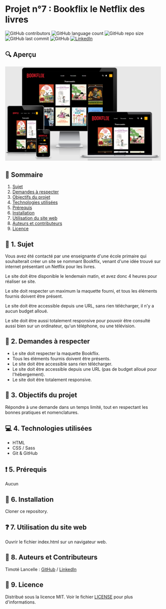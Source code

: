 # Projet n°7 : Bookflix le Netflix des livres

![GitHub contributors](https://img.shields.io/github/contributors/LancelleTimote/Projet-n-7-Bookflix-le-Netflix-des-livres?color=green&style=for-the-badge)
![GitHub language count](https://img.shields.io/github/languages/count/LancelleTimote/Projet-n-7-Bookflix-le-Netflix-des-livres?style=for-the-badge)
![GitHub repo size](https://img.shields.io/github/repo-size/LancelleTimote/Projet-n-7-Bookflix-le-Netflix-des-livres?style=for-the-badge)
![GitHub last commit](https://img.shields.io/github/last-commit/LancelleTimote/Projet-n-7-Bookflix-le-Netflix-des-livres?style=for-the-badge)
![GitHub](https://img.shields.io/github/license/LancelleTimote/Projet-n-7-Bookflix-le-Netflix-des-livres?style=for-the-badge)
[![LinkedIn](https://img.shields.io/badge/LinkedIn-0077B5?style=for-the-badge&logo=linkedin&logoColor=white)](https://www.linkedin.com/in/timote-lancelle-devweb/)

## :mag: Aperçu

![Aperçu du site web](visuel_projet/visuel_projet.png)

## :bookmark_tabs: Sommaire
<ol>
    <li><a href="#sujet">Sujet</a></li>
    <li><a href="#demandes_respecter">Demandes à respecter</a></li>
    <li><a href="#objectifs_projet">Objectifs du projet</a></li>
    <li><a href="#technologies_utilisees">Technologies utilisées</a></li>
    <li><a href="#prerequis">Prérequis</a></li>
    <li><a href="#installation">Installation</a></li>
    <li><a href="#utilisation_siteweb">Utilisation du site web</a></li>
    <li><a href="#auteurs_contributeurs">Auteurs et contributeurs</a></li>
    <li><a href="#licence">Licence</a></li>
</ol>

## :page_facing_up: 1. Sujet <a name = "sujet"></a>

Vous avez été contacté par une enseignante d'une école primaire qui souhaiterait créer un site se nommant Bookflix, venant d'une idée trouvé sur internet présentant un Netflix pour les livres.

Le site doit être disponible le lendemain matin, et avez donc 4 heures pour réaliser se site.

Le site doit respecter un maximum la maquette fourni, et tous les éléments fournis doivent être présent.

Le site doit être accessible depuis une URL, sans rien télécharger, il n'y a aucun budget alloué.

Le site doit être aussi totalement responsive pour pouvoir être consulté aussi bien sur un ordinateur, qu'un téléphone, ou une télévision.

## :memo: 2. Demandes à respecter <a name = "demandes_respecter"></a>

* Le site doit respecter la maquette Bookflix.
* Tous les éléments fournis doivent être présents.
* Le site doit être accessible sans rien télécharger.
* Le site doit être accessible depuis une URL (pas de budget alloué pour l'hébergement).
* Le site doit être totalement responsive.

## :checkered_flag: 3. Objectifs du projet <a name = "objectifs_projet"></a>

Répondre à une demande dans un temps limité, tout en respectant les bonnes pratiques et nomenclatures.

## :computer: 4. Technologies utilisées <a name = "technologies_utilisees"></a>

* HTML
* CSS / Sass
* Git & GitHub

## :exclamation: 5. Prérequis <a name = "prerequis"></a>

Aucun

## :wrench: 6. Installation <a name = "installation"></a>

Cloner ce repository.

## :question: 7. Utilisation du site web <a name = "utilisation_siteweb"></a>

Ouvrir le fichier index.html sur un navigateur web.

## :beers: 8. Auteurs et Contributeurs <a name = "auteurs_contributeurs"></a>

Timoté Lancelle : [GitHub](https://github.com/LancelleTimote) / [LinkedIn](https://www.linkedin.com/in/timote-lancelle-devweb/)

## :page_with_curl: 9. Licence <a name = "licence"></a>

Distribué sous la licence MIT. Voir le fichier [LICENSE](LICENSE) pour plus d'informations.